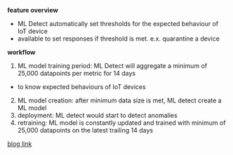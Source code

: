 **feature overview**
- ML Detect automatically set thresholds for the expected behaviour of IoT device
- available to set responses if threshold is met. e.x. quarantine a device

**workflow**
1. ML model training period: ML Detect will aggregate a minimum of 25,000 datapoints per metric for 14 days 
  - to know expected behaviours of IoT devices
2. ML model creation: after minimum data size is met, ML detect create a ML model
3. deployment: ML detect would start to detect anomalies
4. retraining: ML model is constantly updated and trained with minimum of 25,000 datapoints on the latest trailing 14 days





[blog link](https://aws.amazon.com/blogs/iot/ml-detect-for-device-defender/)

